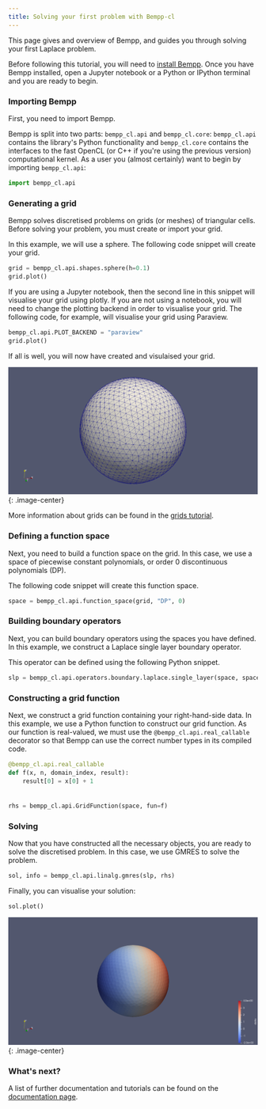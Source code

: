```yaml
---
title: Solving your first problem with Bempp-cl
---
```


This page gives and overview of Bempp, and guides you through solving your first Laplace problem.

Before following this tutorial, you will need to [install Bempp](../installation.md).
Once you have Bempp installed, open a Jupyter notebook or a Python or IPython terminal and you are ready to begin.

### Importing Bempp
First, you need to import Bempp.

Bempp is split into two parts: `bempp_cl.api` and `bempp_cl.core`:
`bempp_cl.api` contains the library's Python functionality and `bempp_cl.core` contains the interfaces to the fast OpenCL (or C++ if you're using the previous version) computational kernel.
As a user you (almost certainly) want to begin by importing `bempp_cl.api`:

```python
import bempp_cl.api
```

### Generating a grid
Bempp solves discretised problems on grids (or meshes) of triangular cells. Before solving your problem, you must create or import your grid.

In this example, we will use a sphere.
The following code snippet will create your grid.

```python
grid = bempp_cl.api.shapes.sphere(h=0.1)
grid.plot()
```

If you are using a Jupyter notebook, then the second line in this snippet will visualise your grid using plotly.
If you are not using a notebook, you will need to change the plotting backend in order to visualise your grid.
The following code, for example, will visualise your grid using Paraview.

```python
bempp_cl.api.PLOT_BACKEND = "paraview"
grid.plot()
```

If all is well, you will now have created and visulaised your grid.

![Your grid](/assets/img/get_started/grid.png){: .image-center}

More information about grids can be found in the [grids tutorial](grids.md).

### Defining a function space

Next, you need to build a function space on the grid.
In this case, we use a space of piecewise constant polynomials, or order 0 discontinuous polynomials (DP).

The following code snippet will create this function space.

```python
space = bempp_cl.api.function_space(grid, "DP", 0)
```

<!-- Details of other available spaces can be found in the [spaces tutorial](spaces.md). -->

### Building boundary operators
Next, you can build boundary operators using the spaces you have defined.
In this example, we construct a Laplace single layer boundary operator.

This operator can be defined using the following Python snippet.

```python
slp = bempp_cl.api.operators.boundary.laplace.single_layer(space, space, space)
```

<!-- More information about operators can be found in the [operators tutorial](operators.md). -->

### Constructing a grid function
Next, we construct a grid function containing your right-hand-side data.
In this example, we use a Python function to construct our grid function.
As our function is real-valued, we must use the `@bempp_cl.api.real_callable` decorator so that Bempp can use the correct number types in its compiled code.

```python
@bempp_cl.api.real_callable
def f(x, n, domain_index, result):
    result[0] = x[0] + 1


rhs = bempp_cl.api.GridFunction(space, fun=f)
```

<!-- More information about creating and manipulating functions can be found in the [grid functions tutorial](grid_functions.md). -->

### Solving
Now that you have constructed all the necessary objects, you are ready to solve the discretised problem.
In this case, we use GMRES to solve the problem.

```python
sol, info = bempp_cl.api.linalg.gmres(slp, rhs)
```

Finally, you can visualise your solution:

```python
sol.plot()
```

![Your solution](/assets/img/get_started/sol.png){: .image-center}

<!-- More details of available solvers and their use can be found in the [solving linear systems tutorial](solving.md). -->

### What's next?

A list of further documentation and tutorials can be found on the [documentation page](index.md).
